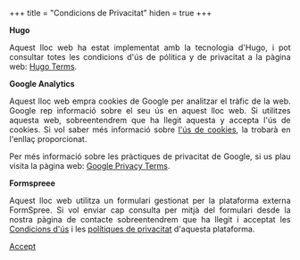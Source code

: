 +++
title = "Condicions de Privacitat"
hiden = true
+++

<div id="policies" style="text-align: justify">
  <strong> Hugo </strong>

  <p>Aquest lloc web ha estat implementat amb la tecnologia d'Hugo, i pot consultar totes les condicions d'ús de pólitica y de privacitat a la pàgina web: <a target="_blank" href="https://www.hugo.team/terms/" rel="external nofollow">Hugo Terms</a>.</p>

  <strong> Google Analytics </strong>

  <p>Aquest lloc web empra cookies de Google per analitzar el tràfic de la web. Google rep informació sobre el seu ús en aquest lloc web. Si utilitzes aquesta web, sobreentendrem que ha llegit aquesta y accepta l'ús de cookies. Si vol saber més informació sobre
  <a target="_blank" href="https://policies.google.com/technologies/cookies?hl=es" rel="external nofollow">l'ús de cookies</a>, la trobarà en l'enllaç proporcionat.</p>

  <p>Per més informació sobre les pràctiques de privacitat de Google, si us plau visita la pàgina web: <a target="_blank" href="http://www.google.com/intl/en/policies/privacy/" rel="external nofollow">Google Privacy Terms</a>.</p>

  <strong>Formspreee</strong>

  <p>Aquest lloc web utilitza un formulari gestionat per la plataforma externa FormSpree. Si vol enviar cap consulta per mitjà del formulari desde la nostra pàgina de contacte sobreentendrem que ha llegit i acceptat les  <a target="_blank" href="https://formspree.io/static/TermsOfUse.pdf">Condicions d'ús</a> i les <a target="_blank" href="https://formspree.io/static/PrivacyPolicy.pdf" rel="external nofollow">polítiques de privacitat</a> d'aquesta plataforma.</p>

  <a href="#" class="button" style="text-align:right">Accept</a>
</div>
